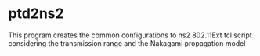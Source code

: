 # ptd2ns2
This program creates the common configurations to ns2 802.11Ext tcl script considering the transmission range and the Nakagami propagation model
